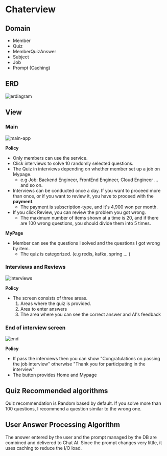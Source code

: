 # Chaterview

## Domain

- Member
- Quiz
- MemberQuizAnswer
- Subject
- Job
- Prompt (Caching)

## ERD

![erdiagram](https://user-images.githubusercontent.com/47518272/231771334-be1ede7f-9ed6-4ae2-afbb-8d6bdf2a6b4a.png)

## View

### Main

![main-app](https://user-images.githubusercontent.com/47518272/231760338-332831c2-37b0-4033-b762-6a78733571f5.png)

__Policy__

- Only members can use the service.
- Click interviews to solve 10 randomly selected questions.
- The Quiz in interviews depending on whether member set up a job on Mypage.
  - e.g Job: Backend Engineer, FrontEnd Engineer, Cloud Engineer ... and so on.
- Interviews can be conducted once a day. If you want to proceed more than once, or if you want to review it, you have to proceed with the __payment__.
  - The payment is subscription-type, and it's 4,900 won per month.
- If you click Review, you can review the problem you got wrong.
  - The maximum number of items shown at a time is 20, and if there are 100 wrong questions, you should divide them into 5 times.

__MyPage__

- Member can see the questions I solved and the questions I got wrong by item.
  - The quiz is categorized. (e.g redis, kafka, spring ... )

### Interviews and Reviews

![interviews](https://user-images.githubusercontent.com/47518272/231763952-a2ab9c4d-d69e-47dd-aa8b-0cbf9ed0da03.png)

__Policy__

- The screen consists of three areas.
  1. Areas where the quiz is provided.
  2. Area to enter answers
  3. The area where you can see the correct answer and AI's feedback
  
### End of interview screen

![end](https://user-images.githubusercontent.com/47518272/231765541-a54d61c7-af6d-4528-93ec-607ab4f8abef.png)

__Policy__

- If pass the interviews then you can show "Congratulations on passing the job interview" otherwise "Thank you for participating in the interview"
- The button provides Home and Mypage

## Quiz Recommended algorithms

Quiz recommendation is Random based by default. If you solve more than 100 questions, I recommend a question similar to the wrong one.

## User Answer Processing Algorithm

The answer entered by the user and the prompt managed by the DB are combined and delivered to Chat AI. Since the prompt changes very little, it uses caching to reduce the I/O load.
